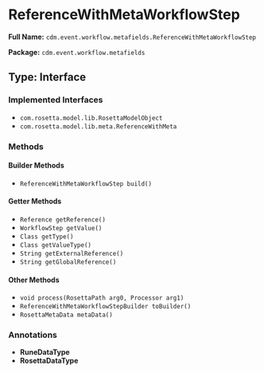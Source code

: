 # ReferenceWithMetaWorkflowStep

**Full Name:** `cdm.event.workflow.metafields.ReferenceWithMetaWorkflowStep`

**Package:** `cdm.event.workflow.metafields`

## Type: Interface

### Implemented Interfaces

- `com.rosetta.model.lib.RosettaModelObject`
- `com.rosetta.model.lib.meta.ReferenceWithMeta`

### Methods

#### Builder Methods

- `ReferenceWithMetaWorkflowStep build()`

#### Getter Methods

- `Reference getReference()`
- `WorkflowStep getValue()`
- `Class getType()`
- `Class getValueType()`
- `String getExternalReference()`
- `String getGlobalReference()`

#### Other Methods

- `void process(RosettaPath arg0, Processor arg1)`
- `ReferenceWithMetaWorkflowStepBuilder toBuilder()`
- `RosettaMetaData metaData()`

### Annotations

- **RuneDataType**
- **RosettaDataType**

